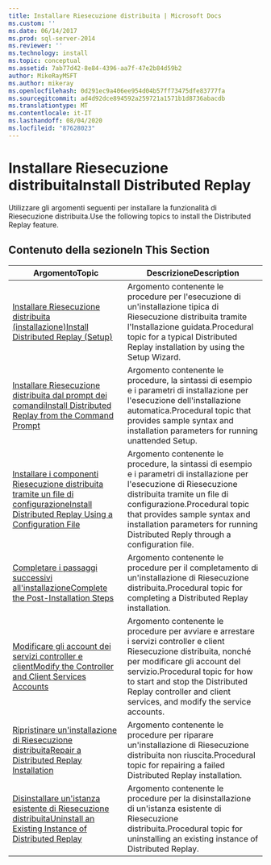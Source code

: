 ```yaml
---
title: Installare Riesecuzione distribuita | Microsoft Docs
ms.custom: ''
ms.date: 06/14/2017
ms.prod: sql-server-2014
ms.reviewer: ''
ms.technology: install
ms.topic: conceptual
ms.assetid: 7ab77d42-8e84-4396-aa7f-47e2b84d59b2
author: MikeRayMSFT
ms.author: mikeray
ms.openlocfilehash: 0d291ec9a406ee954d04b57ff73475dfe83777fa
ms.sourcegitcommit: ad4d92dce894592a259721a1571b1d8736abacdb
ms.translationtype: MT
ms.contentlocale: it-IT
ms.lasthandoff: 08/04/2020
ms.locfileid: "87628023"
---
```

# <a name="install-distributed-replay"></a><span data-ttu-id="b4eb3-102">Installare Riesecuzione distribuita</span><span class="sxs-lookup"><span data-stu-id="b4eb3-102">Install Distributed Replay</span></span>
  <span data-ttu-id="b4eb3-103">Utilizzare gli argomenti seguenti per installare la funzionalità di Riesecuzione distribuita.</span><span class="sxs-lookup"><span data-stu-id="b4eb3-103">Use the following topics to install the Distributed Replay feature.</span></span>  
  
## <a name="in-this-section"></a><span data-ttu-id="b4eb3-104">Contenuto della sezione</span><span class="sxs-lookup"><span data-stu-id="b4eb3-104">In This Section</span></span>  
  
|<span data-ttu-id="b4eb3-105">Argomento</span><span class="sxs-lookup"><span data-stu-id="b4eb3-105">Topic</span></span>|<span data-ttu-id="b4eb3-106">Descrizione</span><span class="sxs-lookup"><span data-stu-id="b4eb3-106">Description</span></span>|  
|-----------|-----------------|  
|[<span data-ttu-id="b4eb3-107">Installare Riesecuzione distribuita &#40;installazione&#41;</span><span class="sxs-lookup"><span data-stu-id="b4eb3-107">Install Distributed Replay &#40;Setup&#41;</span></span>](../../sql-server/install/install-distributed-replay-setup.md)|<span data-ttu-id="b4eb3-108">Argomento contenente le procedure per l'esecuzione di un'installazione tipica di Riesecuzione distribuita tramite l'Installazione guidata.</span><span class="sxs-lookup"><span data-stu-id="b4eb3-108">Procedural topic for a typical Distributed Replay installation by using the Setup Wizard.</span></span>|  
|[<span data-ttu-id="b4eb3-109">Installare Riesecuzione distribuita dal prompt dei comandi</span><span class="sxs-lookup"><span data-stu-id="b4eb3-109">Install Distributed Replay from the Command Prompt</span></span>](install-distributed-replay-overview.md)|<span data-ttu-id="b4eb3-110">Argomento contenente le procedure, la sintassi di esempio e i parametri di installazione per l'esecuzione dell'installazione automatica.</span><span class="sxs-lookup"><span data-stu-id="b4eb3-110">Procedural topic that provides sample syntax and installation parameters for running unattended Setup.</span></span>|  
|[<span data-ttu-id="b4eb3-111">Installare i componenti Riesecuzione distribuita tramite un file di configurazione</span><span class="sxs-lookup"><span data-stu-id="b4eb3-111">Install Distributed Replay Using a Configuration File</span></span>](../../sql-server/install/install-distributed-replay-using-a-configuration-file.md)|<span data-ttu-id="b4eb3-112">Argomento contenente le procedure, la sintassi di esempio e i parametri di installazione per l'esecuzione di Riesecuzione distribuita tramite un file di configurazione.</span><span class="sxs-lookup"><span data-stu-id="b4eb3-112">Procedural topic that provides sample syntax and installation parameters for running Distributed Reply through a configuration file.</span></span>|  
|[<span data-ttu-id="b4eb3-113">Completare i passaggi successivi all'installazione</span><span class="sxs-lookup"><span data-stu-id="b4eb3-113">Complete the Post-Installation Steps</span></span>](complete-the-post-installation-steps.md)|<span data-ttu-id="b4eb3-114">Argomento contenente le procedure per il completamento di un'installazione di Riesecuzione distribuita.</span><span class="sxs-lookup"><span data-stu-id="b4eb3-114">Procedural topic for completing a Distributed Replay installation.</span></span>|  
|[<span data-ttu-id="b4eb3-115">Modificare gli account dei servizi controller e client</span><span class="sxs-lookup"><span data-stu-id="b4eb3-115">Modify the Controller and Client Services Accounts</span></span>](modify-the-controller-and-client-services-accounts.md)|<span data-ttu-id="b4eb3-116">Argomento contenente le procedure per avviare e arrestare i servizi controller e client Riesecuzione distribuita, nonché per modificare gli account del servizio.</span><span class="sxs-lookup"><span data-stu-id="b4eb3-116">Procedural topic for how to start and stop the Distributed Replay controller and client services, and modify the service accounts.</span></span>|  
|[<span data-ttu-id="b4eb3-117">Ripristinare un'installazione di Riesecuzione distribuita</span><span class="sxs-lookup"><span data-stu-id="b4eb3-117">Repair a Distributed Replay Installation</span></span>](../../sql-server/install/repair-a-distributed-replay-installation.md)|<span data-ttu-id="b4eb3-118">Argomento contenente le procedure per riparare un'installazione di Riesecuzione distribuita non riuscita.</span><span class="sxs-lookup"><span data-stu-id="b4eb3-118">Procedural topic for repairing a failed Distributed Replay installation.</span></span>|  
|[<span data-ttu-id="b4eb3-119">Disinstallare un'istanza esistente di Riesecuzione distribuita</span><span class="sxs-lookup"><span data-stu-id="b4eb3-119">Uninstall an Existing Instance of Distributed Replay</span></span>](../../sql-server/install/uninstall-an-existing-instance-of-distributed-replay.md)|<span data-ttu-id="b4eb3-120">Argomento contenente le procedure per la disinstallazione di un'istanza esistente di Riesecuzione distribuita.</span><span class="sxs-lookup"><span data-stu-id="b4eb3-120">Procedural topic for uninstalling an existing instance of Distributed Replay.</span></span>|  
  
  
